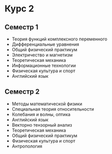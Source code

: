 # Курс 2

## Семестр 1

- Теория функций комплексного переменного
- Дифференциальные уравнения
- Общий физический практикум
- Электричество и магнетизм
- Теоретическая механика
- Информационные технологии
- Физическая культура и спорт
- Английский язык

## Семестр 2

- Методы математической физики
- Специальная теория относительности
- Колебания и волны, оптика
- Английский язык
- Векторно тензорный анализ
- Теоретическая механика
- Общий физический практикум
- Физическая культура и спорт
- Антропология